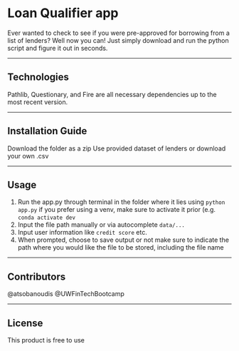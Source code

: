 # Loan Qualifier app

Ever wanted to check to see if you were pre-approved for borrowing from a list of lenders? Well now you can! Just simply download and run the python script and figure it out in seconds.

---

## Technologies

Pathlib, Questionary, and Fire are all necessary dependencies up to the most recent version.

---

## Installation Guide

Download the folder as a zip 
Use provided dataset of lenders or download your own .csv

---

## Usage

1. Run the app.py through terminal in the folder where it lies using `python app.py`
	if you prefer using a venv, make sure to activate it prior (e.g. `conda activate dev`
2. Input the file path manually or via autocomplete `data/...`
3. Input user information like `credit score` etc.
4. When prompted, choose to save output or not
	make sure to indicate the path where you would like the file to be stored, including the file name


---

## Contributors

@atsobanoudis @UWFinTechBootcamp

---

## License

This product is free to use
